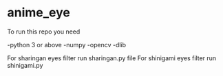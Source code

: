 # anime_eye

To run this repo you need 


-python 3 or above
-numpy
-opencv
-dlib

For sharingan eyes filter run sharingan.py file
For shinigami eyes filter run shinigami.py
